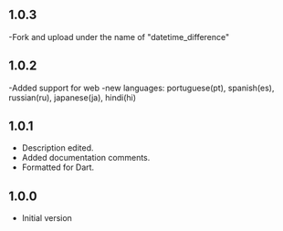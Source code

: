 ## 1.0.3
 -Fork and upload under the name of "datetime_difference"

## 1.0.2
 -Added support for web
 -new languages: portuguese(pt), spanish(es), russian(ru), japanese(ja), hindi(hi)

## 1.0.1

- Description edited.
- Added documentation comments.
- Formatted for Dart.

## 1.0.0

- Initial version